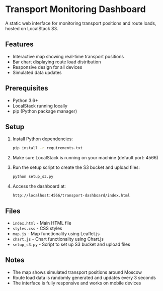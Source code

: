 # Transport Monitoring Dashboard

A static web interface for monitoring transport positions and route loads, hosted on LocalStack S3.

## Features

- Interactive map showing real-time transport positions
- Bar chart displaying route load distribution
- Responsive design for all devices
- Simulated data updates

## Prerequisites

- Python 3.6+
- LocalStack running locally
- pip (Python package manager)

## Setup

1. Install Python dependencies:
   ```bash
   pip install -r requirements.txt
   ```

2. Make sure LocalStack is running on your machine (default port: 4566)

3. Run the setup script to create the S3 bucket and upload files:
   ```bash
   python setup_s3.py
   ```

4. Access the dashboard at:
   ```
   http://localhost:4566/transport-dashboard/index.html
   ```

## Files

- `index.html` - Main HTML file
- `styles.css` - CSS styles
- `map.js` - Map functionality using Leaflet.js
- `chart.js` - Chart functionality using Chart.js
- `setup_s3.py` - Script to set up S3 bucket and upload files

## Notes

- The map shows simulated transport positions around Moscow
- Route load data is randomly generated and updates every 3 seconds
- The interface is fully responsive and works on mobile devices 